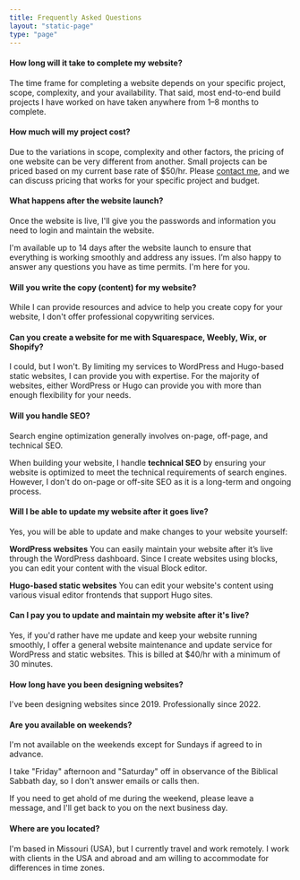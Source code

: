 ```yaml
---
title: Frequently Asked Questions
layout: "static-page"
type: "page"
---
```



#### How long will it take to complete my website?

The time frame for completing a website depends on your specific project, scope, complexity, and your availability. That said, most end-to-end build projects I have worked on have taken anywhere from 1–8 months to complete.


#### How much will my project cost?

Due to the variations in scope, complexity and other factors, the pricing of one website can be very different from another. Small projects can be priced based on my current base rate of $50/hr. Please [contact me](mailto:hi@noahrahm.com), and we can discuss pricing that works for your specific project and budget.


#### What happens after the website launch?

Once the website is live, I'll give you the passwords and information you need to login and maintain the website.

I'm available up to 14 days after the website launch to ensure that everything is working smoothly and address any issues. I’m also happy to answer any questions you have as time permits. I'm here for you.


#### Will you write the copy (content) for my website?

While I can provide resources and advice to help you create copy for your website, I don't offer professional copywriting services.


#### Can you create a website for me with Squarespace, Weebly, Wix, or Shopify?

I could, but I won't. By limiting my services to WordPress and Hugo-based static websites, I can provide you with expertise. For the majority of websites, either WordPress or Hugo can provide you with more than enough flexibility for your needs.


#### Will you handle SEO?

Search engine optimization generally involves on-page, off-page, and technical SEO.

When building your website, I handle **technical SEO** by ensuring your website is optimized to meet the technical requirements of search engines. However, I don't do on-page or off-site SEO as it is a long-term and ongoing process.


#### Will I be able to update my website after it goes live?

Yes, you will be able to update and make changes to your website yourself:

**WordPress websites** You can easily maintain your website after it’s live through the WordPress dashboard. Since I create websites using blocks, you can edit your content with the visual Block editor.

**Hugo-based static websites** You can edit your website's content using various visual editor frontends that support Hugo sites.


#### Can I pay you to update and maintain my website after it's live?

Yes, if you'd rather have me update and keep your website running smoothly, I offer a general website maintenance and update service for WordPress and static websites. This is billed at $40/hr with a minimum of 30 minutes.


#### How long have you been designing websites?

I've been designing websites since 2019. Professionally since 2022.


#### Are you available on weekends?

I'm not available on the weekends except for Sundays if agreed to in advance.

I take "Friday" afternoon and "Saturday" off in observance of the Biblical Sabbath day, so I don't answer emails or calls then.

If you need to get ahold of me during the weekend, please leave a message, and I'll get back to you on the next business day.


#### Where are you located?

I'm based in Missouri (USA), but I currently travel and work remotely. I work with clients in the USA and abroad and am willing to accommodate for differences in time zones.